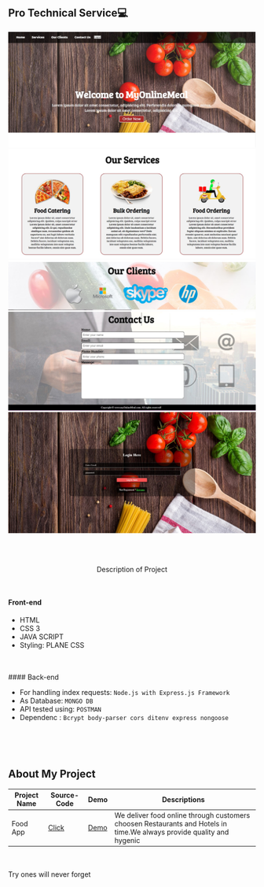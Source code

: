 ##  Pro Technical Service💻

![image](./1.jpg)
![image](./2.jpg)
![image](./3.jpg)
![image](./4.jpg)
![image](./5.jpg)



<br/>
<br/>



<p align="center">
    Description of Project
</p>
<br/>

#### Front-end

- HTML 
- CSS 3
- JAVA SCRIPT
- Styling: PLANE CSS
<br/>
<br/>
#### Back-end

- For handling index requests: `Node.js with Express.js Framework`
- As Database: `MONGO DB`
- API tested using: `POSTMAN`
- Dependenc : `Bcrypt body-parser cors ditenv express nongoose`
<br/>
<br/>
<br/>

## About My Project

| Project Name | Source-Code |   Demo   | Descriptions |
| --- | --- | --- | --- | 
| Food App  | [Click](https://github.com/Aj7t/Project-Based-Learning/tree/main/JS-ES6/Text%20editor) | [Demo](http://aj7t.me/Project-Based-Learning/JS-ES6/Text%20editor/) |We deliver food online through customers choosen Restaurants and Hotels in time.We always provide quality and hygenic 
<br/>
<br/>
               Try ones will never forget